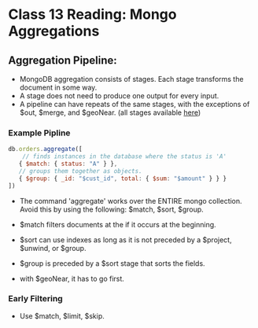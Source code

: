 # Class 13 Reading: Mongo Aggregations

## Aggregation Pipeline:
- MongoDB aggregation consists of stages. Each stage transforms the document in some way.
- A stage does not need to produce one output for every input.
- A pipeline can have repeats of the same stages, with the exceptions of $out, $merge, and $geoNear. (all stages available [here]((https://docs.mongodb.com/manual/reference/operator/aggregation-pipeline/#aggregation-pipeline-operator-reference)))

### Example Pipline
```js
db.orders.aggregate([
    // finds instances in the database where the status is 'A'
   { $match: { status: "A" } },
   // groups them together as objects.
   { $group: { _id: "$cust_id", total: { $sum: "$amount" } } }
])
```

- The command 'aggregate' works over the ENTIRE mongo collection. Avoid this by using the following: $match, $sort, $group. 
- $match filters documents at the if it occurs at the beginning.
- $sort can use indexes as long as it is not preceded by a $project, $unwind, or $group.
- $group is preceded by a $sort stage that sorts the fields.

- with $geoNear, it has to go first.

### Early Filtering
- Use $match, $limit, $skip.
